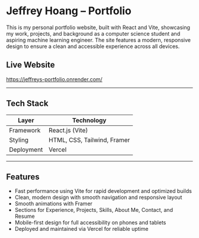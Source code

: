 # Jeffrey Hoang – Portfolio

This is my personal portfolio website, built with React and Vite, showcasing my work, projects, and background as a computer science student and aspiring machine learning engineer. The site features a modern, responsive design to ensure a clean and accessible experience across all devices.

## Live Website

https://jeffreys-portfolio.onrender.com/

---

## Tech Stack

| Layer       | Technology        |
|-------------|-------------------|
| Framework   | React.js (Vite)   |
| Styling     | HTML, CSS, Tailwind, Framer       |
| Deployment  | Vercel            |

---

## Features

- Fast performance using Vite for rapid development and optimized builds  
- Clean, modern design with smooth navigation and responsive layout  
- Smooth animations with Framer
- Sections for Experience, Projects, Skills, About Me, Contact, and Resume  
- Mobile-first design for full accessibility on phones and tablets  
- Deployed and maintained via Vercel for reliable uptime
